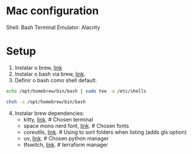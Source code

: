 # Mac configuration

Shell: Bash 
Terminal Emulator: Alacrity

# Setup
1. Instalar o brew, [link](https://brew.sh)
2. Instalar o bash via brew, [link](https://formulae.brew.sh/formula/bash).
3. Definir o bash como shell default.
```bash
echo /opt/homebrew/bin/bash | sudo tee -a /etc/shells

chsh -s /opt/homebrew/bin/bash
```

4. Instalar brew dependencies:
	- kitty, [link](https://formulae.brew.sh/cask/kitty). # Chosen terminal
	- space mono nerd font, [link](https://formulae.brew.sh/cask/font-space-mono-nerd-font). # Chosen fonts
	- coreutils, [link](https://formulae.brew.sh/formula/coreutils). # Using to sort folders when listing (adds gls option)
	- uv, [link](https://formulae.brew.sh/formula/uv). # Chosen python manager
	- tfswitch, [link](https://tfswitch.warrensbox.com/Installation/). # terraform manager

